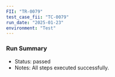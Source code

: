 ```yaml
---
FII: "TR-0079"
test_case_fii: "TC-0079"
run_date: "2025-01-23"
environment: "Test"
---
```


### Run Summary
- Status: passed
- Notes: All steps executed successfully.